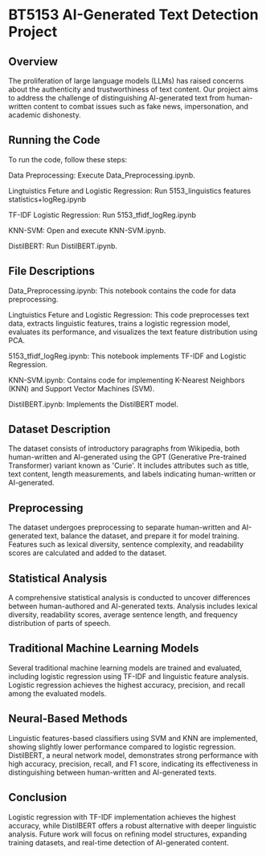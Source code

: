 # BT5153 AI-Generated Text Detection Project

## Overview

The proliferation of large language models (LLMs) has raised concerns about the authenticity and trustworthiness of text content. Our project aims to address the challenge of distinguishing AI-generated text from human-written content to combat issues such as fake news, impersonation, and academic dishonesty.

## Running the Code

To run the code, follow these steps:

Data Preprocessing: Execute Data_Preprocessing.ipynb.

Lingtuistics Feture and Logistic Regression: Run 5153_linguistics features statistics+logReg.ipynb

TF-IDF Logistic Regression: Run 5153_tfidf_logReg.ipynb               

KNN-SVM: Open and execute KNN-SVM.ipynb.

DistilBERT: Run DistilBERT.ipynb.

## File Descriptions

Data_Preprocessing.ipynb: This notebook contains the code for data preprocessing.

Lingtuistics Feture and Logistic Regression: This code preprocesses text data, extracts linguistic features, trains a logistic regression model, evaluates its performance, and visualizes the text feature distribution using PCA.

5153_tfidf_logReg.ipynb: This notebook implements TF-IDF and Logistic Regression.

KNN-SVM.ipynb: Contains code for implementing K-Nearest Neighbors (KNN) and Support Vector Machines (SVM).

DistilBERT.ipynb: Implements the DistilBERT model.
## Dataset Description

The dataset consists of introductory paragraphs from Wikipedia, both human-written and AI-generated using the GPT (Generative Pre-trained Transformer) variant known as 'Curie'. It includes attributes such as title, text content, length measurements, and labels indicating human-written or AI-generated.

## Preprocessing

The dataset undergoes preprocessing to separate human-written and AI-generated text, balance the dataset, and prepare it for model training. Features such as lexical diversity, sentence complexity, and readability scores are calculated and added to the dataset.

## Statistical Analysis

A comprehensive statistical analysis is conducted to uncover differences between human-authored and AI-generated texts. Analysis includes lexical diversity, readability scores, average sentence length, and frequency distribution of parts of speech.

## Traditional Machine Learning Models

Several traditional machine learning models are trained and evaluated, including logistic regression using TF-IDF and linguistic feature analysis. Logistic regression achieves the highest accuracy, precision, and recall among the evaluated models.

## Neural-Based Methods

Linguistic features-based classifiers using SVM and KNN are implemented, showing slightly lower performance compared to logistic regression. DistilBERT, a neural network model, demonstrates strong performance with high accuracy, precision, recall, and F1 score, indicating its effectiveness in distinguishing between human-written and AI-generated texts.

## Conclusion

Logistic regression with TF-IDF implementation achieves the highest accuracy, while DistilBERT offers a robust alternative with deeper linguistic analysis. Future work will focus on refining model structures, expanding training datasets, and real-time detection of AI-generated content.

